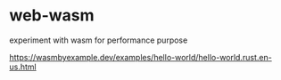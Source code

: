 # web-wasm
experiment with wasm for performance purpose

https://wasmbyexample.dev/examples/hello-world/hello-world.rust.en-us.html
